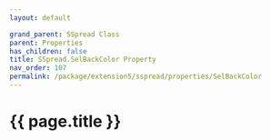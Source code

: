 ```yaml
---
layout: default

grand_parent: SSpread Class
parent: Properties
has_children: false
title: SSpread.SelBackColor Property
nav_order: 107
permalink: /package/extension5/sspread/properties/SelBackColor
---
```

# {{ page.title }}
